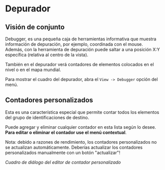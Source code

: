 # Depurador
## Visión de conjunto

Debugger, es una pequeña caja de herramientas informativa que muestra información de depuración, por ejemplo, coordinada con el mouse.
Además, con la herramienta de depuración puede saltar a una posición X:Y específica (relativa al centro de la vista).

También en el depurador verá contadores de elementos colocados en el nivel o en el mapa mundial.

Para mostrar el cuadro del depurador, abra el `View -> Debugger` opción del menú.

<ImageZoom
  alt="DebugBox"
  url="screenshots/Tools/DebuggerBox.png"
  :border="true"
/>


## Contadores personalizados

Esta es una característica especial que permite contar todos los elementos del grupo de identificaciones de destino.

Puede agregar y eliminar cualquier contador en esta lista según lo desee. **Para editar o eliminar el contador use el menú contextual**.

<Note type="tip">
Nota: debido a razones de rendimiento, los contadores personalizados no se actualizan automáticamente. Deberías actualizar los contadores personalizados
manualmente con un botón "actualizar"!
</Note>


_Cuadro de diálogo del editor de contador personalizado_

<ImageZoom
  alt="DebugCCEdit"
  url="screenshots/Tools/DebuggerBoxCustomCounterEditor.png"
  :border="true"
/>
